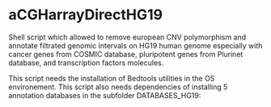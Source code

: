 # aCGHarrayDirectHG19
Shell script which allowed to remove european CNV polymorphism and annotate filtrated genomic intervals on HG19 human genome especially with cancer genes from COSMIC database, pluripotent genes from Plurinet database, and transcription factors molecules.

This script needs the installation of Bedtools utilities in the OS environement.
This script also needs dependencies of installing 5 annotation databases in the subfolder DATABASES_HG19:

